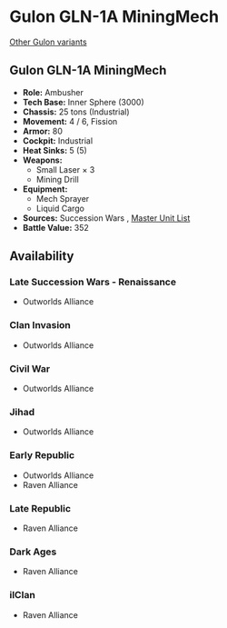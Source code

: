 # Gulon GLN-1A MiningMech 

[Other Gulon variants](../gulon.md) 

## Gulon GLN-1A MiningMech 

- **Role:** Ambusher 
- **Tech Base:** Inner Sphere (3000) 
- **Chassis:** 25 tons (Industrial) 
- **Movement:** 4 / 6, Fission 
- **Armor:** 80 
- **Cockpit:** Industrial 
- **Heat Sinks:** 5 (5) 
- **Weapons:** 
  - Small Laser × 3 
  - Mining Drill 
- **Equipment:** 
  - Mech Sprayer 
  - Liquid Cargo 
- **Sources:** Succession Wars , [Master Unit List](http://masterunitlist.info/Unit/Details/7844) 
- **Battle Value:** 352 

## Availability 

### Late Succession Wars - Renaissance 

- Outworlds Alliance 

### Clan Invasion 

- Outworlds Alliance 

### Civil War 

- Outworlds Alliance 

### Jihad 

- Outworlds Alliance 

### Early Republic 

- Outworlds Alliance 
- Raven Alliance 

### Late Republic 

- Raven Alliance 

### Dark Ages 

- Raven Alliance 

### ilClan 

- Raven Alliance 

